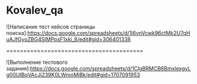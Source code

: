 # Kovalev_qa

![Написание тест кейсов страницы поиска]:https://docs.google.com/spreadsheets/d/1j6vnVcwk96ctMk2U7qHuAJfGyoZBG4SIMPpsF1xki_8/edit#gid=306401338

========================================

![Выполнение тестового задания]:https://docs.google.com/spreadsheets/d/1ClgBRMCB6BmxlexgvLg00UIBqVAcJi239K0LWmoMjBk/edit#gid=1707091953





